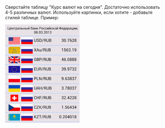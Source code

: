 Сверстайте таблицу "Курс валют на сегодня". Достаточно использовать 4-5 различных валют. Используйте картинки, если хотите - добавьте стилей таблице. Пример:

![Курсы валют](currencies.png "Курсы валют")
